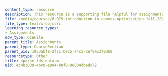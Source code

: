 ```yaml
---
content_type: resource
description: This resource is a supporting file helpful for assignments.
file: /media/courses/6-079-introduction-to-convex-optimization-fall-2009/ec4b30394bc0e994b0f098804dbadc72_sparse_lds_data.m
file_type: text/x-objcsrc
learning_resource_types:
- Assignments
ocw_type: OCWFile
parent_title: Assignments
parent_type: CourseSection
parent_uid: 1953abf8-2f71-b9c5-a4c3-2ef0ac3f03b9
resourcetype: Other
title: sparse_lds_data.m
uid: ec4b3039-4bc0-e994-b0f0-98804dbadc72
---
```

